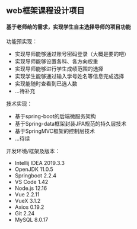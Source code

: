 ## web框架课程设计项目
#### 基于老师给的需求，实现学生自主选择导师的项目功能
 
 
 功能预实现：
 * 实现导师能够通过账号密码登录（大概是要的吧）
 * 实现导师能够设置各科、各方向权重
 * 实现导师能够进行学生成绩范围的选择
 * 实现学生能够通过输入学号姓名等信息完成选择
 * 实现能随时查看到已选人数
 * ...待补充
 
 
 技术实现：
 * 基于spring-boot的后端微服务架构
 * 基于Spring-data框架封装JPA规范的持久层技术
 * 基于SpringMVC框架的控制层技术
 * ...待续
 
 
 开发环境/框架及版本：
 
* Intellij IDEA 2019.3.3
* OpenJDK 11.0.5
* Springboot 2.2.4
* VS Code 1.42
* Node.js 12.16
* Vue 2.2.11
* VueX 3.1.2
* Axios 0.19.2
* Git 2.24
* MySQL 8.0.17